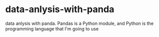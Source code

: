# data-anlysis-with-panda
data anlysis with panda. Pandas is a Python module, and Python is the programming language that I'm going to use
